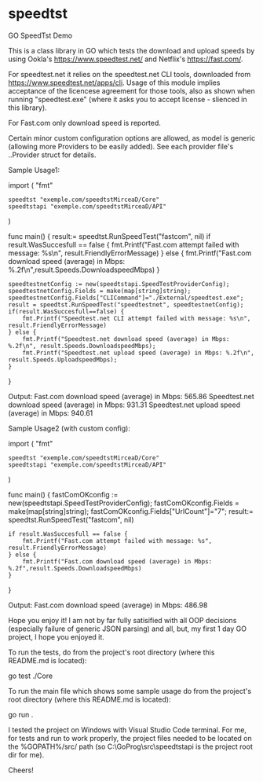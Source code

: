 # speedtst
GO SpeedTst Demo

This is a class library in GO which tests the download and upload speeds by using Ookla's https://www.speedtest.net/ and Netflix's https://fast.com/.

For speedtest.net it relies on the speedtest.net CLI tools, downloaded from https://www.speedtest.net/apps/cli. Usage of this module implies acceptance of the licencese agreement for those tools, also as shown when running "speedtest.exe" (where it asks you to accept license - slienced in this library).

For Fast.com only download speed is reported.

Certain minor custom configuration options are allowed, as model is generic (allowing more Providers to be easily added). See each provider file's ..Provider struct for details.

Sample Usage1:

import (
	"fmt"
	
	speedtst "exemple.com/speedtstMirceaD/Core"
	speedtstapi "exemple.com/speedtstMirceaD/API"
)

func main() {
	result:= speedtst.RunSpeedTest("fastcom", nil)
	if result.WasSuccesfull == false {
		fmt.Printf("Fast.com attempt failed with message: %s\n", result.FriendlyErrorMessage)
	} else {
		fmt.Printf("Fast.com download speed (average) in Mbps: %.2f\n",result.Speeds.DownloadspeedMbps)
	}

	speedtestnetConfig := new(speedtstapi.SpeedTestProviderConfig);
	speedtestnetConfig.Fields = make(map[string]string);
	speedtestnetConfig.Fields["CLICommand"]="./External/speedtest.exe";
	result = speedtst.RunSpeedTest("speedtestnet", speedtestnetConfig);
	if(result.WasSuccesfull==false) {
		fmt.Printf("Speedtest.net CLI attempt failed with message: %s\n", result.FriendlyErrorMessage)
	} else {
		fmt.Printf("Speedtest.net download speed (average) in Mbps: %.2f\n", result.Speeds.DownloadspeedMbps);
		fmt.Printf("Speedtest.net upload speed (average) in Mbps: %.2f\n", result.Speeds.UploadspeedMbps);
	}
}

Output: 
Fast.com download speed (average) in Mbps: 565.86
Speedtest.net download speed (average) in Mbps: 931.31
Speedtest.net upload speed (average) in Mbps: 940.61

Sample Usage2 (with custom config):

import (
	"fmt"

	speedtst "exemple.com/speedtstMirceaD/Core"
    speedtstapi "exemple.com/speedtstMirceaD/API"
)

func main() {
    fastComOKconfig := new(speedtstapi.SpeedTestProviderConfig);
	fastComOKconfig.Fields = make(map[string]string);
	fastComOKconfig.Fields["UrlCount"]="7";
	result:= speedtst.RunSpeedTest("fastcom", nil)

	if result.WasSuccesfull == false {
		fmt.Printf("Fast.com attempt failed with message: %s", result.FriendlyErrorMessage)
	} else {
		fmt.Printf("Fast.com download speed (average) in Mbps: %.2f",result.Speeds.DownloadspeedMbps)
	}
}

Output: 
Fast.com download speed (average) in Mbps: 486.98

Hope you enjoy it! I am not by far fully satisified with all OOP decisions (especially failure of generic JSON parsing) and all, but, my first 1 day GO project, I hope you enjoyed it.

To run the tests, do from the project's root directory (where this README.md is located):

go test ./Core

To run the main file which shows some sample usage do from the project's root directory (where this README.md is located):

go run .


I tested the project on Windows with Visual Studio Code terminal.
For me, for tests and run to work properly, the project files needed to be located on the %GOPATH%/src/ path (so C:\GoProg\src\speedtstapi is the project root dir for me).

Cheers!
